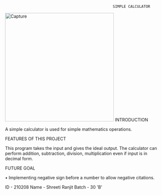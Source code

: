                                                      SIMPLE CALCULATOR  
<img width="354" alt="Capture" src="https://user-images.githubusercontent.com/82461960/125231759-144a1480-e2fb-11eb-97a3-de04bc124172.PNG"> 
INTRODUCTION

A simple calculator is used for simple mathematics operations.

FEATURES OF THIS PROJECT

This program takes the input and gives the ideal output. The calculator can perform addition, subtraction, division, multiplication even if input is in decimal form.   

FUTURE GOAL

•	Implementing negative sign before a number to allow negative citations. 

ID - 210208 
Name - Shreeti Ranjit 
Batch - 30 'B'

